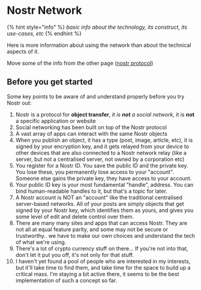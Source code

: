 # Nostr Network

{% hint style="info" %}
_basic info about the technology, its construct, its use-cases, etc_
{% endhint %}

Here is more information about using the network than about the technical aspects of it.&#x20;

Move some of the info from the other page ([nostr protocol](../projects-using-decentralized-networking/nostr-protocol.md))&#x20;

## Before you get started

Some key points to be aware of and understand properly before you try Nostr out:

1. Nostr is a protocol for **object transfer**, _it is **not** a social network_, it is **not** a specific application or website
2. Social networking has been built on top of the Nostr protocol
3. A vast array of apps can interact with the same Nostr objects
4. When you publish an object, it has a type (post, image, article, etc), it is signed by your encryption key, and it gets relayed from your device to other devices that are also connected to a Nostr network relay (like a server, but not a centralised server, not owned by a corporation etc)
5. You register for a Nostr ID. You save the public ID and the private key. You lose these, you permanently lose access to your "account". Someone else gains the private key, they have access to your account.
6. Your public ID key is your most fundamental "handle", address. You can bind human-readable handles to it, but that's a topic for later.
7. A Nostr account is NOT an "account" like the traditional centralised server-based networks. All of your posts are simply objects that get signed by your Nostr key, which identifies them as yours, and gives you some level of edit and delete control over them.
8. There are many many sites and apps that can access Nostr. They are not all at equal feature parity, and some may not be secure or trustworthy.. we have to make our own choices and understand the tech of what we're using.
9. There's a lot of crypto currency stuff on there... If you're not into that, don't let it put you off, it's not only for that stuff.
10. I haven't yet found a pool of people who are interested in my interests, but it'll take time to find them, and take time for the space to build up a critical mass. I'm staying a bit active there, it seems to be the best implementation of such a concept so far.


